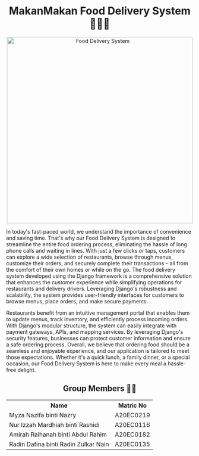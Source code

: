<h1 align='center'>MakanMakan Food Delivery System 👨‍🍳🍔</h1>
<p align="center">
  <img src="https://my.priceshop.com/wp-content/uploads/2022/04/1-36-1024x683.jpg" title="Food Delivery System" height='500px'>
</p>

  In today's fast-paced world, we understand the importance of convenience and saving time. That's why our Food Delivery System is designed to streamline the entire food ordering process, eliminating the hassle of long phone calls and waiting in lines. With just a few clicks or taps, customers can explore a wide selection of restaurants, browse through menus, customize their orders, and securely complete their transactions – all from the comfort of their own homes or while on the go. The food delivery system developed using the Django framework is a comprehensive solution that enhances the customer experience while simplifying operations for restaurants and delivery drivers. Leveraging Django's robustness and scalability, the system provides user-friendly interfaces for customers to browse menus, place orders, and make secure payments.

  Restaurants benefit from an intuitive management portal that enables them to update menus, track inventory, and efficiently process incoming orders. With Django's modular structure, the system can easily integrate with payment gateways, APIs, and mapping services. By leveraging Django's security features, businesses can protect customer information and ensure a safe ordering process. Overall, we believe that ordering food should be a seamless and enjoyable experience, and our application is tailored to meet those expectations. Whether it's a quick lunch, a family dinner, or a special occasion, our Food Delivery System is here to make every meal a hassle-free delight.
 

<h2 align='center'>Group Members 👩‍🎓</h2>
<table align='center'>
  <tr>
    <th>Name</th>
    <th>Matric No</th>
  </tr>
  <tr>
    <td>Myza Nazifa binti Nazry</td>
    <td>A20EC0219</td>
  </tr>
  <tr>
    <td>Nur Izzah Mardhiah binti Rashidi</td>
    <td>A20EC0116</td>
  </tr>
    <tr>
    <td>Amirah Raihanah binti Abdul Rahim</td>
    <td>A20EC0182</td>
  </tr>
    <tr>
    <td>Radin Dafina binti Radin Zulkar Nain</td>
    <td>A20EC0135</td>
  </tr>
</table>

